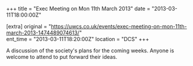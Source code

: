 +++
title = "Exec Meeting on Mon 11th March 2013"
date = "2013-03-11T18:00:00Z"

[extra]
original = "https://uwcs.co.uk/events/exec-meeting-on-mon-11th-march-2013-1474489074613/"    
ent_time = "2013-03-11T18:20:00Z"
location = "DCS"
+++

A discussion of the society's plans for the coming weeks. Anyone is welcome to attend to put forward their ideas.

